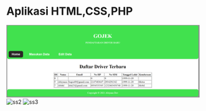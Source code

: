 # Aplikasi HTML,CSS,PHP
![ss1](image.png)
![ss2](3c00ade1-7d8d-4b9d-bc81-fc9887982ec6.jpeg)
![ss3](8e365307-f4f1-4ae6-b2c1-8d3fa791076e.jpeg)
